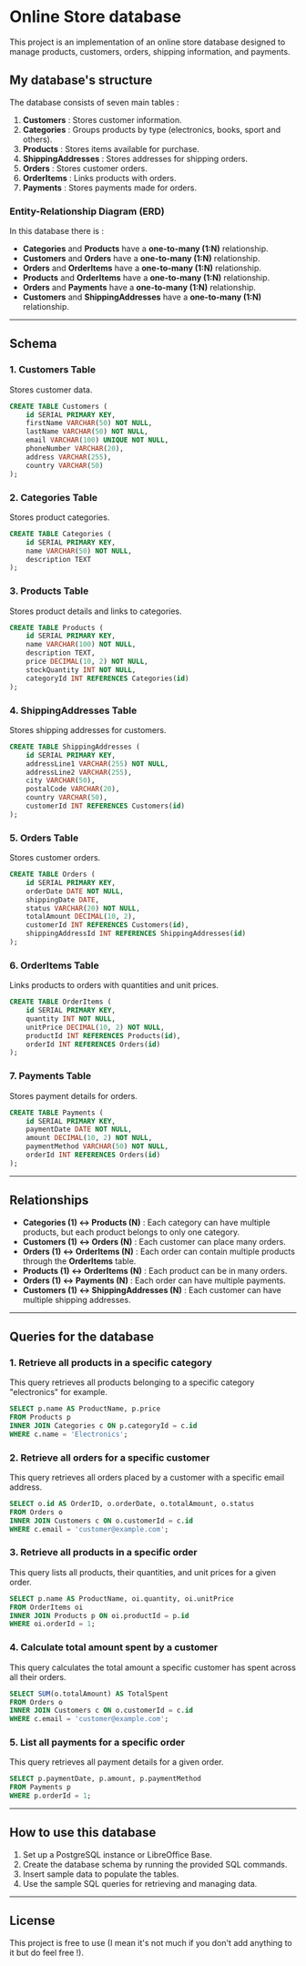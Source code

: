 # **Online Store database**

This project is an implementation of an online store database designed to manage products, customers, orders, shipping information, and payments. 

## **My database's structure**

The database consists of seven main tables :

1. **Customers** : Stores customer information.
2. **Categories** : Groups products by type (electronics, books, sport and others).
3. **Products** : Stores items available for purchase.
4. **ShippingAddresses** : Stores addresses for shipping orders.
5. **Orders** : Stores customer orders.
6. **OrderItems** : Links products with orders.
7. **Payments** : Stores payments made for orders.

### **Entity-Relationship Diagram (ERD)**

In this database there is :
- **Categories** and **Products** have a **one-to-many (1:N)** relationship.
- **Customers** and **Orders** have a **one-to-many (1:N)** relationship.
- **Orders** and **OrderItems** have a **one-to-many (1:N)** relationship.
- **Products** and **OrderItems** have a **one-to-many (1:N)** relationship.
- **Orders** and **Payments** have a **one-to-many (1:N)** relationship.
- **Customers** and **ShippingAddresses** have a **one-to-many (1:N)** relationship.

---

## **Schema**

### **1. Customers Table**
Stores customer data.

```sql
CREATE TABLE Customers (
    id SERIAL PRIMARY KEY,
    firstName VARCHAR(50) NOT NULL,
    lastName VARCHAR(50) NOT NULL,
    email VARCHAR(100) UNIQUE NOT NULL,
    phoneNumber VARCHAR(20),
    address VARCHAR(255),
    country VARCHAR(50)
);
```

### **2. Categories Table**
Stores product categories.

```sql
CREATE TABLE Categories (
    id SERIAL PRIMARY KEY,
    name VARCHAR(50) NOT NULL,
    description TEXT
);
```

### **3. Products Table**
Stores product details and links to categories.

```sql
CREATE TABLE Products (
    id SERIAL PRIMARY KEY,
    name VARCHAR(100) NOT NULL,
    description TEXT,
    price DECIMAL(10, 2) NOT NULL,
    stockQuantity INT NOT NULL,
    categoryId INT REFERENCES Categories(id)
);
```

### **4. ShippingAddresses Table**
Stores shipping addresses for customers.

```sql
CREATE TABLE ShippingAddresses (
    id SERIAL PRIMARY KEY,
    addressLine1 VARCHAR(255) NOT NULL,
    addressLine2 VARCHAR(255),
    city VARCHAR(50),
    postalCode VARCHAR(20),
    country VARCHAR(50),
    customerId INT REFERENCES Customers(id)
);
```

### **5. Orders Table**
Stores customer orders.

```sql
CREATE TABLE Orders (
    id SERIAL PRIMARY KEY,
    orderDate DATE NOT NULL,
    shippingDate DATE,
    status VARCHAR(20) NOT NULL,
    totalAmount DECIMAL(10, 2),
    customerId INT REFERENCES Customers(id),
    shippingAddressId INT REFERENCES ShippingAddresses(id)
);
```

### **6. OrderItems Table**
Links products to orders with quantities and unit prices.

```sql
CREATE TABLE OrderItems (
    id SERIAL PRIMARY KEY,
    quantity INT NOT NULL,
    unitPrice DECIMAL(10, 2) NOT NULL,
    productId INT REFERENCES Products(id),
    orderId INT REFERENCES Orders(id)
);
```

### **7. Payments Table**
Stores payment details for orders.

```sql
CREATE TABLE Payments (
    id SERIAL PRIMARY KEY,
    paymentDate DATE NOT NULL,
    amount DECIMAL(10, 2) NOT NULL,
    paymentMethod VARCHAR(50) NOT NULL,
    orderId INT REFERENCES Orders(id)
);
```

---

## **Relationships**

- **Categories (1) ↔ Products (N)** : Each category can have multiple products, but each product belongs to only one category.
- **Customers (1) ↔ Orders (N)** : Each customer can place many orders.
- **Orders (1) ↔ OrderItems (N)** : Each order can contain multiple products through the **OrderItems** table.
- **Products (1) ↔ OrderItems (N)** : Each product can be in many orders.
- **Orders (1) ↔ Payments (N)** : Each order can have multiple payments.
- **Customers (1) ↔ ShippingAddresses (N)** : Each customer can have multiple shipping addresses.

---

## **Queries for the database**

### 1. **Retrieve all products in a specific category**

This query retrieves all products belonging to a specific category "electronics" for example.

```sql
SELECT p.name AS ProductName, p.price 
FROM Products p
INNER JOIN Categories c ON p.categoryId = c.id
WHERE c.name = 'Electronics';
```

### 2. **Retrieve all orders for a specific customer**

This query retrieves all orders placed by a customer with a specific email address.

```sql
SELECT o.id AS OrderID, o.orderDate, o.totalAmount, o.status
FROM Orders o
INNER JOIN Customers c ON o.customerId = c.id
WHERE c.email = 'customer@example.com';
```

### 3. **Retrieve all products in a specific order**

This query lists all products, their quantities, and unit prices for a given order.

```sql
SELECT p.name AS ProductName, oi.quantity, oi.unitPrice
FROM OrderItems oi
INNER JOIN Products p ON oi.productId = p.id
WHERE oi.orderId = 1;
```

### 4. **Calculate total amount spent by a customer**

This query calculates the total amount a specific customer has spent across all their orders.

```sql
SELECT SUM(o.totalAmount) AS TotalSpent
FROM Orders o
INNER JOIN Customers c ON o.customerId = c.id
WHERE c.email = 'customer@example.com';
```

### 5. **List all payments for a specific order**

This query retrieves all payment details for a given order.

```sql
SELECT p.paymentDate, p.amount, p.paymentMethod
FROM Payments p
WHERE p.orderId = 1;
```

---

## **How to use this database**

1. Set up a PostgreSQL instance or LibreOffice Base.
2. Create the database schema by running the provided SQL commands.
3. Insert sample data to populate the tables.
4. Use the sample SQL queries for retrieving and managing data.

---

## **License**

This project is free to use (I mean it's not much if you don't add anything to it but do feel free !).
